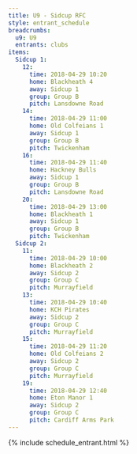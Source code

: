 ```yaml
---
title: U9 - Sidcup RFC
style: entrant_schedule
breadcrumbs:
  u9: U9
  entrants: clubs
items:
  Sidcup 1:
    12:
      time: 2018-04-29 10:20
      home: Blackheath 4
      away: Sidcup 1
      group: Group B
      pitch: Lansdowne Road
    14:
      time: 2018-04-29 11:00
      home: Old Colfeians 1
      away: Sidcup 1
      group: Group B
      pitch: Twickenham
    16:
      time: 2018-04-29 11:40
      home: Hackney Bulls
      away: Sidcup 1
      group: Group B
      pitch: Lansdowne Road
    20:
      time: 2018-04-29 13:00
      home: Blackheath 1
      away: Sidcup 1
      group: Group B
      pitch: Twickenham
  Sidcup 2:
    11:
      time: 2018-04-29 10:00
      home: Blackheath 2
      away: Sidcup 2
      group: Group C
      pitch: Murrayfield
    13:
      time: 2018-04-29 10:40
      home: KCH Pirates
      away: Sidcup 2
      group: Group C
      pitch: Murrayfield
    15:
      time: 2018-04-29 11:20
      home: Old Colfeians 2
      away: Sidcup 2
      group: Group C
      pitch: Murrayfield
    19:
      time: 2018-04-29 12:40
      home: Eton Manor 1
      away: Sidcup 2
      group: Group C
      pitch: Cardiff Arms Park
---
```


{% include schedule_entrant.html %}
